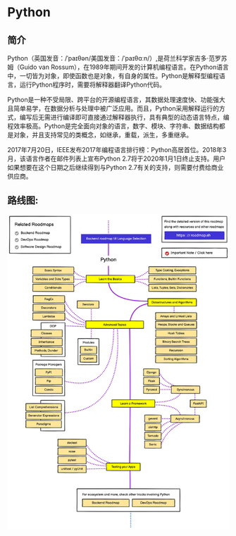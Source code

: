 
# Python

## 简介

Python（英国发音：/ˈpaɪθən/美国发音：/ˈpaɪθɑːn/）,是荷兰科学家吉多·范罗苏姆（Guido van Rossum），在1989年期间开发的计算机编程语言。在Python语言中，一切皆为对象，即使函数也是对象，有自身的属性。Python是解释型编程语言，运行Python程序时，需要将解释器翻译Python代码。

Python是一种不受局限、跨平台的开源编程语言，其数据处理速度快、功能强大且简单易学，在数据分析与处理中被广泛应用。而且，Python采用解释运行的方式，编写后无需进行编译即可直接通过解释器执行，具有典型的动态语言特点，编程效率极高。Python是完全面向对象的语言，数字、模块、字符串、数据结构都是对象，并且支持常见的类概念，如继承，重载，派生，多重继承。

2017年7月20日，IEEE发布2017年编程语言排行榜：Python高居首位。2018年3月，该语言作者在邮件列表上宣布Python 2.7将于2020年1月1日终止支持。用户如果想要在这个日期之后继续得到与Python 2.7有关的支持，则需要付费给商业供应商。

## 路线图:
![](PythonRoadmap.jpg)